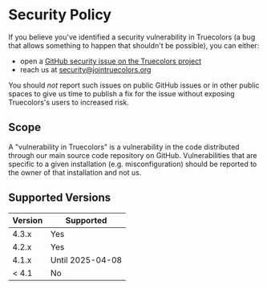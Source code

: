 # Security Policy

If you believe you've identified a security vulnerability in Truecolors (a bug that allows something to happen that shouldn't be possible), you can either:

- open a [GitHub security issue on the Truecolors project](https://github.com/truecolors/truecolors/security/advisories/new)
- reach us at <security@jointruecolors.org>

You should _not_ report such issues on public GitHub issues or in other public spaces to give us time to publish a fix for the issue without exposing Truecolors's users to increased risk.

## Scope

A "vulnerability in Truecolors" is a vulnerability in the code distributed through our main source code repository on GitHub. Vulnerabilities that are specific to a given installation (e.g. misconfiguration) should be reported to the owner of that installation and not us.

## Supported Versions

| Version | Supported        |
| ------- | ---------------- |
| 4.3.x   | Yes              |
| 4.2.x   | Yes              |
| 4.1.x   | Until 2025-04-08 |
| < 4.1   | No               |
